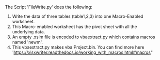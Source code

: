 
The Script 'FileWrite.py' does the following:

1. Write the data of three tables (table1,2,3) into one Macro-Enabled worksheet.
2. This Macro-enabled worksheet has the pivot sheet with all the underlying data.
3. An empty .xslm file is encoded to vbaextract.py which contains macros named 'newm'.
4. This vbaextract.py makes vba.Project.bin. You can find more here 
      'https://xlsxwriter.readthedocs.io/working_with_macros.html#macros"
